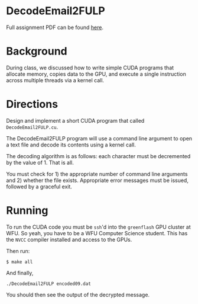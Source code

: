 # DecodeEmail2FULP

Full assignment PDF can be found [here](https://github.com/gsheni/CaesarCipherDecrypt/blob/master/CSC%2B391%2BProject%2B1.pdf).

Background
=======

During class, we discussed how to write simple CUDA programs that allocate memory, copies data to the GPU, and execute a single instruction across multiple threads via a kernel call.

Directions
=======

Design and implement a short CUDA program that called `DecodeEmail2FULP.cu`.

The DecodeEmail2FULP program will use a command line argument to open a text file and decode its contents using a kernel call.

The decoding algorithm is as follows: each character must be decremented by the value of 1. That is all.

You must check for 1) the appropriate number of command line arguments and 2) whether the file exists. Appropriate error messages must be issued, followed by a graceful exit.

Running
=======

To run the CUDA code you must be `ssh`'d into the `greenflash` GPU cluster at WFU. So yeah, you have to be a WFU Computer Science student. This has the `NVCC` compiler installed and access to the GPUs.

Then run:

`$ make all`

And finally, 

`./DecodeEmail2FULP encoded09.dat`

You should then see the output of the decrypted message.
